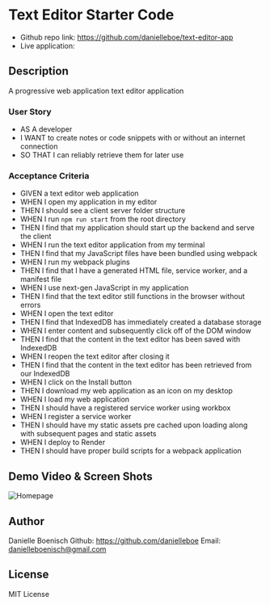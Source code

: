 # Text Editor Starter Code
- Github repo link: https://github.com/danielleboe/text-editor-app
- Live application:

## Description
A progressive web application text editor application

### User Story
- AS A developer
- I WANT to create notes or code snippets with or without an internet connection
- SO THAT I can reliably retrieve them for later use

### Acceptance Criteria
- GIVEN a text editor web application
- WHEN I open my application in my editor
- THEN I should see a client server folder structure
- WHEN I run `npm run start` from the root directory
- THEN I find that my application should start up the backend and serve the client
- WHEN I run the text editor application from my terminal
- THEN I find that my JavaScript files have been bundled using webpack
- WHEN I run my webpack plugins
- THEN I find that I have a generated HTML file, service worker, and a manifest file
- WHEN I use next-gen JavaScript in my application
- THEN I find that the text editor still functions in the browser without errors
- WHEN I open the text editor
- THEN I find that IndexedDB has immediately created a database storage
- WHEN I enter content and subsequently click off of the DOM window
- THEN I find that the content in the text editor has been saved with IndexedDB
- WHEN I reopen the text editor after closing it
- THEN I find that the content in the text editor has been retrieved from our IndexedDB
- WHEN I click on the Install button
- THEN I download my web application as an icon on my desktop
- WHEN I load my web application
- THEN I should have a registered service worker using workbox
- WHEN I register a service worker
- THEN I should have my static assets pre cached upon loading along with subsequent pages and static assets
- WHEN I deploy to Render
- THEN I should have proper build scripts for a webpack application


## Demo Video & Screen Shots
![Homepage](https://file%2B.vscode-resource.vscode-cdn.net/Users/danielleboenisch/workspace/bootcamp/Challenge-19/text-editor-app/client/src/images/Screenshot%202024-09-09%20at%2012.59.01%E2%80%AFPM.png?version%3D1725930746665)

## Author
Danielle Boenisch
Github: https://github.com/danielleboe
Email: danielleboenisch@gmail.com

## License
MIT License